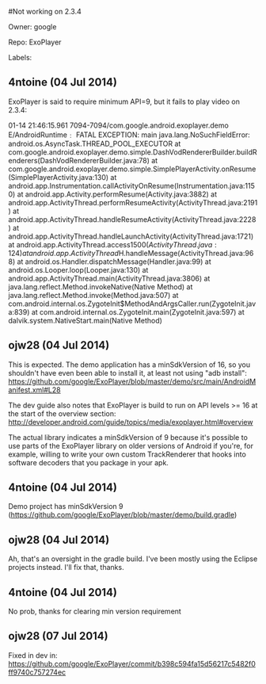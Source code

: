 #Not working on 2.3.4

Owner: google

Repo: ExoPlayer

Labels: 

## 4ntoine (04 Jul 2014)

ExoPlayer is said to require minimum API=9, but it fails to play video on 2.3.4:

01-14 21:46:15.961    7094-7094/com.google.android.exoplayer.demo E/AndroidRuntime﹕ FATAL EXCEPTION: main
    java.lang.NoSuchFieldError: android.os.AsyncTask.THREAD_POOL_EXECUTOR
            at com.google.android.exoplayer.demo.simple.DashVodRendererBuilder.buildRenderers(DashVodRendererBuilder.java:78)
            at com.google.android.exoplayer.demo.simple.SimplePlayerActivity.onResume(SimplePlayerActivity.java:130)
            at android.app.Instrumentation.callActivityOnResume(Instrumentation.java:1150)
            at android.app.Activity.performResume(Activity.java:3882)
            at android.app.ActivityThread.performResumeActivity(ActivityThread.java:2191)
            at android.app.ActivityThread.handleResumeActivity(ActivityThread.java:2228)
            at android.app.ActivityThread.handleLaunchActivity(ActivityThread.java:1721)
            at android.app.ActivityThread.access$1500(ActivityThread.java:124)
            at android.app.ActivityThread$H.handleMessage(ActivityThread.java:968)
            at android.os.Handler.dispatchMessage(Handler.java:99)
            at android.os.Looper.loop(Looper.java:130)
            at android.app.ActivityThread.main(ActivityThread.java:3806)
            at java.lang.reflect.Method.invokeNative(Native Method)
            at java.lang.reflect.Method.invoke(Method.java:507)
            at com.android.internal.os.ZygoteInit$MethodAndArgsCaller.run(ZygoteInit.java:839)
            at com.android.internal.os.ZygoteInit.main(ZygoteInit.java:597)
            at dalvik.system.NativeStart.main(Native Method)


## ojw28 (04 Jul 2014)

This is expected. The demo application has a minSdkVersion of 16, so you shouldn't have even been able to install it, at least not using "adb install": https://github.com/google/ExoPlayer/blob/master/demo/src/main/AndroidManifest.xml#L28

The dev guide also notes that ExoPlayer is build to run on API levels >= 16 at the start of the overview section: http://developer.android.com/guide/topics/media/exoplayer.html#overview

The actual library indicates a minSdkVersion of 9 because it's possible to use parts of the ExoPlayer library on older versions of Android if you're, for example, willing to write your own custom TrackRenderer that hooks into software decoders that you package in your apk.


## 4ntoine (04 Jul 2014)

Demo project has minSdkVersion 9 (https://github.com/google/ExoPlayer/blob/master/demo/build.gradle)


## ojw28 (04 Jul 2014)

Ah, that's an oversight in the gradle build. I've been mostly using the Eclipse projects instead. I'll fix that, thanks.


## 4ntoine (04 Jul 2014)

No prob, thanks for clearing min version requirement


## ojw28 (07 Jul 2014)

Fixed in dev in: https://github.com/google/ExoPlayer/commit/b398c594fa15d56217c5482f0ff9740c757274ec


